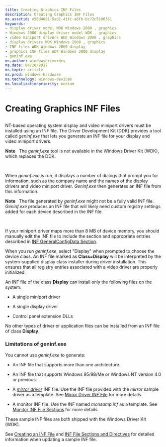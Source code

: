 ```yaml
---
title: Creating Graphics INF Files
description: Creating Graphics INF Files
ms.assetid: e56d4881-5ad2-41fc-a6fb-bc72c5106361
keywords:
- display driver model WDK Windows 2000 , graphics
- Windows 2000 display driver model WDK , graphics
- video miniport drivers WDK Windows 2000 , graphics
- display drivers WDK Windows 2000 , graphics
- INF files WDK Windows 2000 display
- graphics INF files WDK Windows 2000 display
- geninf.exe
ms.author: windowsdriverdev
ms.date: 04/20/2017
ms.topic: article
ms.prod: windows-hardware
ms.technology: windows-devices
ms.localizationpriority: medium
---
```


# Creating Graphics INF Files


## <span id="ddk_creating_graphics_inf_files_gg"></span><span id="DDK_CREATING_GRAPHICS_INF_FILES_GG"></span>


NT-based operating system display and video miniport drivers must be installed using an INF file. The Driver Development Kit (DDK) provides a tool called *geninf.exe* that lets you generate an INF file for your display and video miniport drivers.

**Note**   The *geninf.exe* tool is not available in the Windows Driver Kit (WDK), which replaces the DDK.

 

When *geninf.exe* is run, it displays a number of dialogs that prompt you for information, such as the company name and the names of the display drivers and video miniport driver. *Geninf.exe* then generates an INF file from this information.

**Note**   The file generated by *geninf.exe* might not be a fully valid INF file. *Geninf.exe* produces an INF file that will likely need custom registry settings added for each device described in the INF file.

 

If your miniport driver maps more than 8 MB of device memory, you should manually edit the INF file to include the section and appropriate entries described in [INF GeneralConfigData Section](inf-generalconfigdata-section.md).

When you run *geninf.exe*, select "Display" when prompted to choose the device class. An INF file marked as **Class=Display** will be interpreted by the system-supplied display class installer during driver installation. This ensures that all registry entries associated with a video driver are properly initialized.

An INF file of the class **Display** can install only the following files on the system:

-   A single miniport driver

-   A single display driver

-   Control panel extension DLLs

No other types of driver or application files can be installed from an INF file of class **Display**.

### <span id="Limitations_of_geninf.exe"></span><span id="limitations_of_geninf.exe"></span><span id="LIMITATIONS_OF_GENINF.EXE"></span>Limitations of geninf.exe

You cannot use *geninf.exe* to generate:

-   An INF file that supports more than one architecture.

-   An INF file that supports Windows 95/98/Me or Windows NT version 4.0 or previous.

-   A [*mirror driver*](https://msdn.microsoft.com/library/windows/hardware/ff556308#wdkgloss-mirror-driver) INF file. Use the INF file provided with the *mirror* sample driver as a template. See [Mirror Driver INF File](mirror-driver-inf-file.md) for more details.

-   A monitor INF file. Use the INF named *monsamp.inf* as a template. See [Monitor INF File Sections](monitor-inf-file-sections.md) for more details.

These sample INF files are both shipped with the Windows Driver Kit (WDK).

See [Creating an INF File](https://msdn.microsoft.com/library/windows/hardware/ff549520) and [INF File Sections and Directives](https://msdn.microsoft.com/library/windows/hardware/ff547433) for detailed information when updating a sample INF file.

 

 





